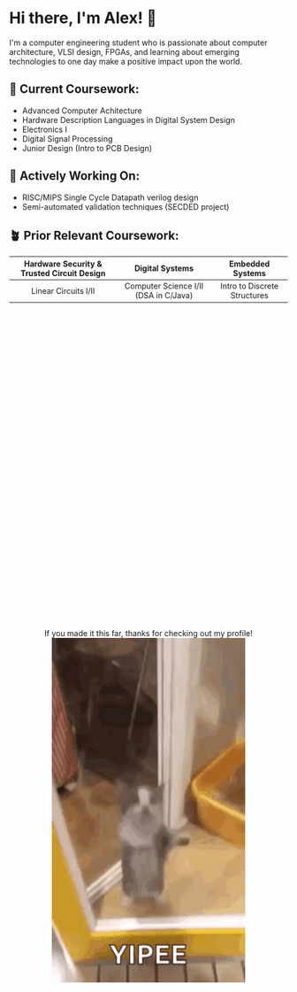 # Hi there, I'm Alex! 👋
I'm a computer engineering student who is passionate about computer architecture, VLSI design, FPGAs, and learning about emerging technologies to one day make a positive impact upon the world.


## 🌱 Current Coursework:
 - Advanced Computer Achitecture
 - Hardware Description Languages in Digital System Design
 - Electronics I
 - Digital Signal Processing
 - Junior Design (Intro to PCB Design)


## 🔭 Actively Working On:
 - RISC/MIPS Single Cycle Datapath verilog design
 - Semi-automated validation techniques (SECDED project)
 

## 🪴 Prior Relevant Coursework:
|Hardware Security & Trusted Circuit Design|Digital Systems|Embedded Systems|
|-|-|-|
|<div align="center">Linear Circuits I/II|<div align="center">Computer Science I/II (DSA in C/Java)|<div align="center">Intro to Discrete Structures|






<br /> <br /> <br /> <br /> <br /> <br /> <br /> <br /> <br /> <br /> <br /> <br /> <br /> <br /> <br /> <br /> <br /> <br /> <br /> <br /> <br /> <br /> <br /> <br /> <br /> <br /> <br /> <br /> <br /> <br /> <br /> <br /> <br />
<div align="center"> If you made it this far, thanks for checking out my profile!
<div align="center"> <img class = "personalityImage" align="center" alt="Yippee Cat" width="350" src="resources/YippeeCat.gif" />


<!--
**ajdef/ajdef** is a ✨ _special_ ✨ repository because its `README.md` (this file) appears on your GitHub profile.

Here are some ideas to get you started:

- 🔭 I’m currently working on ...
- 🌱 I’m currently learning ...
- 👯 I’m looking to collaborate on ...
- 🤔 I’m looking for help with ...
- 💬 Ask me about ...
- 📫 How to reach me: ...
- 😄 Pronouns: ...
- ⚡ Fun fact: ...
-->
